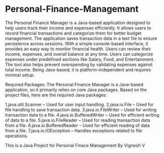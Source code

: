 # Personal-Finance-Managemant
The Personal Finance Manager is a Java-based application designed to help users track their income and expenses efficiently. It allows users to record financial transactions and categorize them for better budget management. The application saves transaction data in a text file to ensure persistence across sessions. With a simple console-based interface, it provides an easy way to monitor financial health. Users can review their income, expenses, and overall balance at any time. Users can categorize expenses under predefined sections like Salary, Food, and Entertainment. The tool also helps prevent overspending by validating expenses against total income. Being Java-based, it is platform-independent and requires minimal setup.
       
       
Required Packages:
The Personal Finance Manager is a Java-based application, so it primarily relies on core Java packages. Based on the project files, here are the required Java packages:

1.java.util.Scanner – Used for user input handling.
2.java.io.File – Used for file handling to save transaction data.
3.java.io.FileWriter – Used for writing transaction data to a file.
4.java.io.BufferedWriter – Used for efficient writing of data to a file.
5.java.io.FileReader – Used for reading transaction data from a file.
6.java.io.BufferedReader – Used for efficient reading of data from a file.
7.java.io.IOException – Handles exceptions related to file operations.

This is a Java Project for Personal Finace Management By Vignesh V
